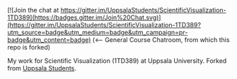 [![Join the chat at https://gitter.im/UppsalaStudents/ScientificVisualization-1TD389](https://badges.gitter.im/Join%20Chat.svg)](https://gitter.im/UppsalaStudents/ScientificVisualization-1TD389?utm_source=badge&utm_medium=badge&utm_campaign=pr-badge&utm_content=badge) (<-- General Course Chatroom, from which this repo is forked)

My work for Scientific Visualization (1TD389) at Uppsala University. Forked from [Uppsala Students](https://github.com/UppsalaStudents/ScientificVisualization-1TD389).
